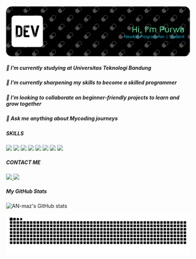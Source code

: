 ![AN-maz](img/github-header-banner%20(1).png)

#####  🔭 I’m currently studying at **Universitas Teknologi Bandung**  
#####  🌱 I’m currently sharpening my skills to become a skilled programmer  

##### 👯 I’m looking to collaborate on beginner-friendly projects to learn and grow together  

#####  💬 Ask me anything about Mycoding journeys  

##### SKILLS
<img src="https://img.shields.io/badge/CSS3-1572B6?style=for-the-badge&logo=css3&logoColor=white" /> 
<img src="https://img.shields.io/badge/HTML5-E34F26?style=for-the-badge&logo=html5&logoColor=white" /> 
<img src="https://img.shields.io/badge/PHP-777BB4?style=for-the-badge&logo=php&logoColor=white" /> 
<img src="https://img.shields.io/badge/Java-007396?style=for-the-badge&logo=openjdk&logoColor=white" /> 
<img src="https://img.shields.io/badge/JavaScript-F7DF1E?style=for-the-badge&logo=javascript&logoColor=black" /> 
<img src="https://img.shields.io/badge/Python-3776AB?style=for-the-badge&logo=python&logoColor=white" /> 
<img src="https://img.shields.io/badge/MySQL-4479A1?style=for-the-badge&logo=mysql&logoColor=white" /> 
<img src="https://img.shields.io/badge/Laravel-FF2D20?style=for-the-badge&logo=laravel&logoColor=white" /> 

##### CONTACT ME
<a href="https://www.instagram.com/an_m4z/" target="_blank">
  <img src="https://img.shields.io/badge/Instagram-E4405F?style=for-the-badge&logo=instagram&logoColor=white" />
</a>
<a href="https://www.linkedin.com/in/andrian-maulana-dzikwan-977798357/" target="_blank">
  <img src="https://img.shields.io/badge/LinkedIn-0077B5?style=for-the-badge&logo=linkedin&logoColor=white" />
</a>


##### My GitHub Stats
![AN-maz's GitHub stats](https://github-readme-stats.vercel.app/api?username=AN-maz&theme=tokyonight)


<img src="https://raw.githubusercontent.com/AN-maz/AN-maz/output/snake.svg" alt="Snake animation" />
<!--
**AN-maz/AN-maz** is a ✨ _special_ ✨ repository because its `README.md` (this file) appears on your GitHub profile.

Here are some ideas to get you started:

- 🔭 I’m currently working on ...
- 🌱 I’m currently learning ...
- 👯 I’m looking to collaborate on ...
- 🤔 I’m looking for help with ...
- 💬 Ask me about ...
- 📫 How to reach me: ...
- 😄 Pronouns: ...
- ⚡ Fun fact: ...
-->
